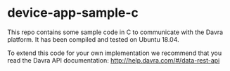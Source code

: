 # device-app-sample-c
This repo contains some sample code in C to communicate with the Davra platform. It has been compiled and tested on Ubuntu 18.04.

To extend this code for your own implementation we recommend that you read the Davra API documentation:
http://help.davra.com/#/data-rest-api

